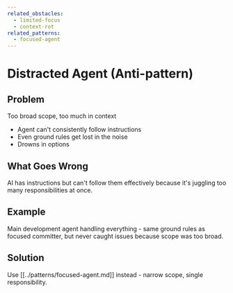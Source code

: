 ```yaml
---
related_obstacles:
  - limited-focus
  - context-rot
related_patterns:
  - focused-agent
---
```


# Distracted Agent (Anti-pattern)

## Problem
Too broad scope, too much in context
- Agent can't consistently follow instructions
- Even ground rules get lost in the noise
- Drowns in options

## What Goes Wrong
AI has instructions but can't follow them effectively because it's juggling too many responsibilities at once.

## Example
Main development agent handling everything - same ground rules as focused committer, but never caught issues because scope was too broad.

## Solution
Use [[../patterns/focused-agent.md]] instead - narrow scope, single responsibility.